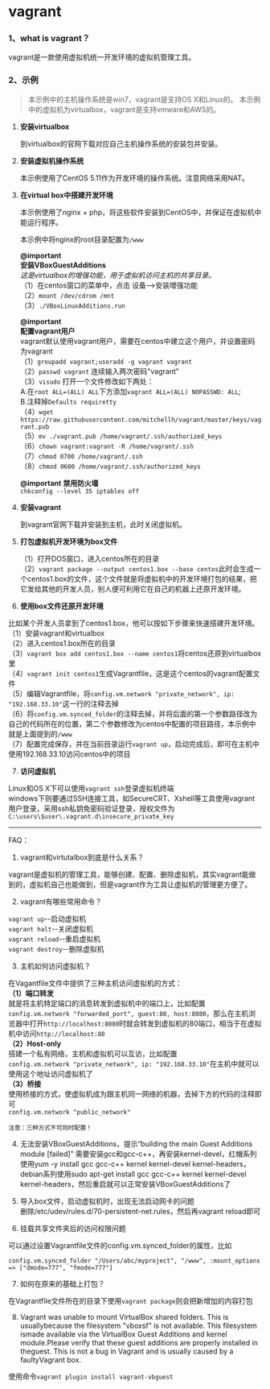 # vagrant


### 1、what is vagrant？ ###
vagrant是一款使用虚拟机统一开发环境的虚拟机管理工具。

### 2、示例 ###

> 本示例中的主机操作系统是win7，vagrant是支持OS X和Linux的。
> 本示例中的虚拟机为virtualbox，vagrant是支持vmware和AWS的。

 1. **安装virtualbox**
 
	到virtualbox的官网下载对应自己主机操作系统的安装包并安装。

 2. **安装虚拟机操作系统**
 
	本示例使用了CentOS 5.11作为开发环境的操作系统。注意网络采用NAT。
		
 3. **在virtual box中搭建开发环境**

	本示例使用了nginx + php，将这些软件安装到CentOS中，并保证在虚拟机中能运行程序。
		
	本示例中将nginx的root目录配置为`/www`
		
	**@important**   
	**安装VBoxGuestAdditions**  
	*这是virtualbox的增强功能，用于虚拟机访问主机的共享目录。*  
	（1）在centos窗口的菜单中，点击 设备-->安装增强功能  
	（2）`mount /dev/cdrom /mnt`  
	（3）`./VBoxLinuxAdditions.run`  
	
	**@important**  
	**配置vagrant用户**  
	vagrant默认使用vagrant用户，需要在centos中建立这个用户，并设置密码为vagrant  
	（1）`groupadd vagrant;useradd -g vagrant vagrant`  
    	（2）`passwd vagrant`    连续输入两次密码"vagrant"  
    	（3）`visudo` 打开一个文件修改如下两处：  
	     A.在`root ALL=(ALL) ALL`下方添加`vagrant ALL=(ALL) NOPASSWD: ALL`;  
	     B.注释掉`Defaults requiretty`  
	（4）`wget https://raw.githubusercontent.com/mitchellh/vagrant/master/keys/vagrant.pub`  
	（5）`mv ./vagrant.pub /home/vagrant/.ssh/authorized_keys`  
	（6）`chown vagrant:vagrant -R /home/vagrant/.ssh`  
	（7）`chmod 0700 /home/vagrant/.ssh`  
	（8）`chmod 0600 /home/vagrant/.ssh/authorized_keys`  
	
	**@important** 
	**禁用防火墙**  
	`chkconfig --level 35 iptables off`  
	
 4. **安装vagrant**
 
	到vagrant官网下载并安装到主机，此时关闭虚拟机。		 
		 
 5. **打包虚拟机开发环境为box文件**
 
	（1）打开DOS窗口，进入centos所在的目录	
	（2）`vagrant package --output centos1.box --base centos`此时会生成一个centos1.box的文件，这个文件就是将虚拟机中的开发环境打包的结果，把它发给其他的开发人员，别人便可利用它在自己的机器上还原开发环境。
	
 6. **使用box文件还原开发环境**
 
 比如某个开发人员拿到了centos1.box，他可以按如下步骤来快速搭建开发环境。  
 （1）安装vagrant和virtualbox  
 （2）进入centos1.box所在的目录  
 （3）`vagrant box add centos1.box --name centos1`将centos还原到virtualbox里  
 （4）`vagrant init centos1`生成Vagrantfile，这是这个centos的vagrant配置文件  
 （5）编辑Vagrantfile，将`config.vm.network "private_network", ip: "192.168.33.10"`这一行的注释去掉  
 （6）将`config.vm.synced_folder`的注释去掉，并将后面的第一个参数路径改为自己的代码所在的位置，第二个参数修改为centos中配置的项目路径，本示例中就是上面提到的`/www`  
 （7）配置完成保存，并在当前目录运行`vagrant up`，启动完成后，即可在主机中使用192.168.33.10访问centos中的项目

 7. **访问虚拟机**

 Linux和OS X下可以使用`vagrant ssh`登录虚拟机终端  
 windows下则要通过SSH连接工具，如SecureCRT、Xshell等工具使用vagrant用户登录，采用ssh私钥免密码验证登录，授权文件为`C:\users\$user\.vagrant.d\insecure_private_key`


-----------
FAQ：

 1. vagrant和virtutalbox到底是什么关系？
 
 vagrant是虚拟机的管理工具，能够创建、配置、删除虚拟机，其实vagrant能做到的，虚拟机自己也能做到，但是vagrant作为工具让虚拟机的管理更方便了。
 
 2. vagrant有哪些常用命令？
 
 `vagrant up`--启动虚拟机  
 `vagrant halt`--关闭虚拟机  
 `vagrant reload`--重启虚拟机  
 `vagrant destroy`--删除虚拟机
 
 3. 主机如何访问虚拟机？
 
 在Vagantfile文件中提供了三种主机访问虚拟机的方式：  
 **（1）端口转发**  
 就是将主机特定端口的消息转发到虚拟机中的端口上，比如配置`config.vm.network "forwarded_port", guest:80, host:8080`，那么在主机浏览器中打开`http://localhost:8080`时就会转发到虚拟机的80端口，相当于在虚拟机中访问`http://localhost:80`  
 **（2）Host-only**  
 搭建一个私有网络，主机和虚拟机可以互访，比如配置  
 `config.vm.network "private_network", ip: "192.168.33.10"`在主机中就可以使用这个地址访问虚拟机了  
 **（3）桥接**  
 使用桥接的方式，使虚拟机成为跟主机同一网络的机器，去掉下方的代码的注释即可  
 `config.vm.network "public_network"`

	注意：三种方式不可同时配置！

 4. 无法安装VBoxGuestAdditions，提示“building the main Guest Additions module  [failed]”
   需要安装gcc和gcc-c++，再安装kernel-devel，红帽系列使用yum -y install gcc gcc-c++ kernel kernel-devel kernel-headers，debian系列使用sudo apt-get install gcc gcc-c++ kernel kernel-devel kernel-headers，然后重启就可以正常安装VBoxGuestAdditions了

 5. 导入box文件，启动虚拟机时，出现无法启动网卡的问题  
删除/etc/udev/rules.d/70-persistent-net.rules，然后再vagrant reload即可

 6. 挂载共享文件夹后的访问权限问题  
 
可以通过设置Vagrantfile文件的config.vm.synced_folder的属性，比如  
```
config.vm.synced_folder "/Users/abc/myproject", "/www", :mount_options => ["dmode=777", "fmode=777"]
```

 7. 如何在原来的基础上打包？  
 
在Vagrantfile文件所在的目录下使用`vagrant package`则会把新增加的内容打包

 8. Vagrant was unable to mount VirtualBox shared folders. This is usuallybecause the filesystem "vboxsf" is not available. This filesystem ismade available via the VirtualBox Guest Additions and kernel module.Please verify that these guest additions are properly installed in theguest. This is not a bug in Vagrant and is usually caused by a faultyVagrant box.
 
使用命令`vagrant plugin install vagrant-vbguest`
